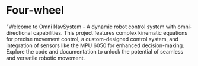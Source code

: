 # Four-wheel
"Welcome to Omni NavSystem - A dynamic robot control system with omni-directional capabilities. This project features complex kinematic equations for precise movement control, a custom-designed control system, and integration of sensors like the MPU 6050 for enhanced decision-making. Explore the code and documentation to unlock the potential of seamless and versatile robotic movement.
